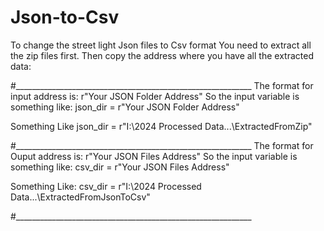 # Json-to-Csv
To change the street light Json files to Csv format
You need to extract all the zip files first. 
Then copy the address where you have all the extracted data:

#___________________________________________________________
The format for input address is:
r"Your JSON Folder Address"
So the input variable is something like:
json_dir = r"Your JSON Folder Address"

Something Like
json_dir = r"I:\2024 Processed Data\...\ExtractedFromZip"

#___________________________________________________________
The format for Ouput address is:
r"Your JSON Files Address"
So the input variable is something like:
csv_dir = r"Your JSON Files Address"

Something Like:
csv_dir = r"I:\2024 Processed Data\...\ExtractedFromJsonToCsv"

#___________________________________________________________
